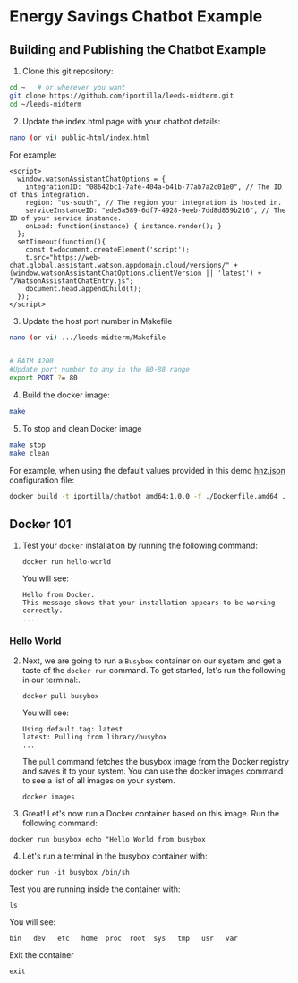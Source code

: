 # Energy Savings Chatbot Example


## Building and Publishing the Chatbot Example

1. Clone this git repository:

```bash
cd ~   # or wherever you want
git clone https://github.com/iportilla/leeds-midterm.git
cd ~/leeds-midterm
```

2. Update the index.html page with your chatbot details:

```bash
nano (or vi) public-html/index.html
```

For example:

```script
<script>
  window.watsonAssistantChatOptions = {
    integrationID: "08642bc1-7afe-404a-b41b-77ab7a2c01e0", // The ID of this integration.
    region: "us-south", // The region your integration is hosted in.
    serviceInstanceID: "ede5a589-6df7-4928-9eeb-7dd8d859b216", // The ID of your service instance.
    onLoad: function(instance) { instance.render(); }
  };
  setTimeout(function(){
    const t=document.createElement('script');
    t.src="https://web-chat.global.assistant.watson.appdomain.cloud/versions/" + (window.watsonAssistantChatOptions.clientVersion || 'latest') + "/WatsonAssistantChatEntry.js";
    document.head.appendChild(t);
  });
</script>
```

3. Update the host port number in Makefile

```bash
nano (or vi) .../leeds-midterm/Makefile


# BAIM 4200
#Update port number to any in the 80-88 range
export PORT ?= 80


```

4. Build the docker image:

```bash
make
```

5. To stop and clean Docker image

```bash
make stop
make clean
```

For example, when using the default values provided in this demo [hnz.json](https://raw.githubusercontent.com/jiportilla/Edge-Chatbot/master/horizon/hzn.json) configuration file:

```bash
docker build -t iportilla/chatbot_amd64:1.0.0 -f ./Dockerfile.amd64 .
```


## Docker 101

1. Test your `docker` installation by running the following command:

	`docker run hello-world`
	
	You will see:
	
	```
	Hello from Docker.
	This message shows that your installation appears to be working correctly.
	...
	
	```
	
### Hello World

2. Next, we are going to run a `Busybox` container on our system and get a taste of the `docker run` command. To get started, let's run the following in our terminal:.

	```
	docker pull busybox
	```
	You will see:
	
	```	
	Using default tag: latest
	latest: Pulling from library/busybox
	...
	```

	The `pull` command fetches the busybox image from the Docker registry and saves it to your system. You can use the docker images command to see a list of all images on your system.
	
	`docker images`

3. Great! Let's now run a Docker container based on this image. Run the following command:

 `docker run busybox echo "Hello World from busybox`

4. Let's run a terminal in the busybox container with:

 `docker run -it busybox /bin/sh`
 
 Test you are running inside the container with:
 
 `ls`
 
 You will see:
 
 ```
bin   dev   etc   home  proc  root  sys   tmp   usr   var
 ```
 
 Exit the container
 
 `exit`
